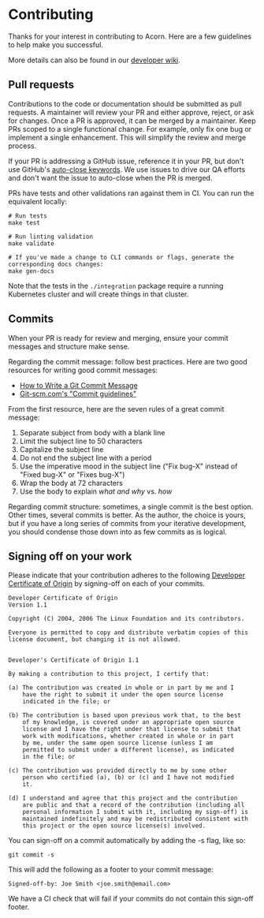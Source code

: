 # Contributing
Thanks for your interest in contributing to Acorn. Here are a few guidelines to help make you successful.

More details can also be found in our [developer wiki](https://github.com/acorn-io/acorn/wiki).

## Pull requests
Contributions to the code or documentation should be submitted as pull requests. A maintainer will review your PR and either approve, reject, or ask for changes. Once a PR is approved, it can be merged by a maintainer. Keep PRs scoped to a single functional change. For example, only fix one bug or implement a single enhancement. This will simplify the review and merge process.

If your PR is addressing a GitHub issue, reference it in your PR, but don't use GitHub's [auto-close keywords](https://docs.github.com/en/issues/tracking-your-work-with-issues/linking-a-pull-request-to-an-issue#linking-a-pull-request-to-an-issue-using-a-keyword). We use issues to drive our QA efforts and don't want the issue to auto-close when the PR is merged.

PRs have tests and other validations ran against them in CI. You can run the equivalent locally:
```
# Run tests
make test

# Run linting validation
make validate

# If you've made a change to CLI commands or flags, generate the corresponding docs changes:
make gen-docs
```
Note that the tests in the `./integration` package require a running Kubernetes cluster and will create things in that cluster.


## Commits
When your PR is ready for review and merging, ensure your commit messages and structure make sense.

Regarding the commit message: follow best practices. Here are two good resources for writing good commit messages:
- [How to Write a Git Commit Message](https://cbea.ms/git-commit/)
- [Git-scm.com's "Commit guidelines"](ttps://www.git-scm.com/book/en/v2/Distributed-Git-Contributing-to-a-Project#_commit_guidelines)

From the first resource, here are the seven rules of a great commit message:

1. Separate subject from body with a blank line
2. Limit the subject line to 50 characters
3. Capitalize the subject line
4. Do not end the subject line with a period
5. Use the imperative mood in the subject line ("Fix bug-X" instead of "Fixed bug-X" or "Fixes bug-X")
6. Wrap the body at 72 characters
7. Use the body to explain _what and why_ vs. _how_

Regarding commit structure: sometimes, a single commit is the best option. Other times, several commits is better. As the author, the choice is yours, but if you have a long series of commits from your iterative development, you should condense those down into as few commits as is logical.


## Signing off on your work
Please indicate that your contribution adheres to the following [Developer Certificate of Origin](https://developercertificate.org/) by signing-off on each of your commits.
```
Developer Certificate of Origin
Version 1.1

Copyright (C) 2004, 2006 The Linux Foundation and its contributors.

Everyone is permitted to copy and distribute verbatim copies of this
license document, but changing it is not allowed.


Developer's Certificate of Origin 1.1

By making a contribution to this project, I certify that:

(a) The contribution was created in whole or in part by me and I
    have the right to submit it under the open source license
    indicated in the file; or

(b) The contribution is based upon previous work that, to the best
    of my knowledge, is covered under an appropriate open source
    license and I have the right under that license to submit that
    work with modifications, whether created in whole or in part
    by me, under the same open source license (unless I am
    permitted to submit under a different license), as indicated
    in the file; or

(c) The contribution was provided directly to me by some other
    person who certified (a), (b) or (c) and I have not modified
    it.

(d) I understand and agree that this project and the contribution
    are public and that a record of the contribution (including all
    personal information I submit with it, including my sign-off) is
    maintained indefinitely and may be redistributed consistent with
    this project or the open source license(s) involved.
```

You can sign-off on a commit automatically by adding the -s flag, like so:
```
git commit -s
```
This will add the following as a footer to your commit message:
```
Signed-off-by: Joe Smith <joe.smith@email.com>
```

We have a CI check that will fail if your commits do not contain this sign-off footer.

